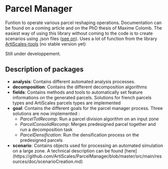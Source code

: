 # Parcel Manager

Funtion to operate various parcel reshaping operations.
Documentation can be found on a coming article and on the PhD thesis of Maxime Colomb.
The easiest way of using this library without coming to the code is to create scenarios using .json files ([see on](https://github.com/ArtiScales/ParcelManager/blob/master/src/main/resources/doc/scenarioCreation.md)).
Uses a lot of function from the library [ArtiScales-tools](https://github.com/ArtiScales/ArtiScales-tools) (no stable version yet)

Still under developpement.

## Description of packages 

<ul>
<li><b>analysis</b>: Contains different automated analysis processes.</li>
<li><b>decomposition</b>: Contains the different decomposition algorithms</li>
<li><b>fields</b>: Contains methods and tools to automatically set feature informations on the generated parcels. Solutions for french parcels types and ArtiScales parcels types are implemented </li>
<li><b>goal</b>: Contains the different goals for the parcel manager process. Three solutions are now implemented : 
    <ul>
        <li><i>ParcelTotRecomp</i>: Run a parcel division algorithm on an input zone</li>
        <li><i>ParcelConsolidRecomp</i>: Merges predesigned parcel together and run a decomposition task</li>
        <li><i>ParcelDensification</i>: Run the densification process on the predesigned parcels</li>
    </ul>
    </li>
<li><b>scenario</b>: Contains objects used for processing an automated simulation on a large zone. A technical description can be found [here](https://github.com/ArtiScales/ParcelManager/blob/master/src/main/resources/doc/scenarioCreation.md)</li>
</ul>